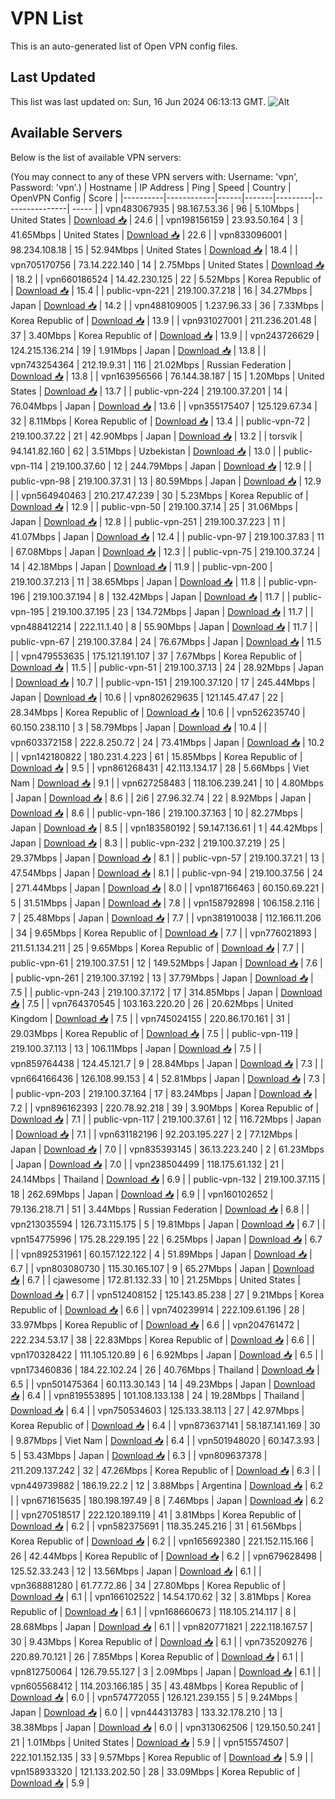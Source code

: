 # VPN List

This is an auto-generated list of Open VPN config files.

## Last Updated

This list was last updated on: Sun, 16 Jun 2024 06:13:13 GMT.
![Alt](https://repobeats.axiom.co/api/embed/186b98318ef1479477931607c1ad7d823f12451f.svg "Repobeats analytics image")

## Available Servers

Below is the list of available VPN servers:

(You may connect to any of these VPN servers with: Username: 'vpn', Password: 'vpn'.)
| Hostname | IP Address | Ping | Speed | Country | OpenVPN Config | Score |
|----------|------------|------|-------|---------|----------------| ----- |
| vpn483067935 | 98.167.53.36 | 96 | 5.10Mbps | United States | [Download 📥](./configs/server_0_US.ovpn) | 24.6 |
| vpn198156159 | 23.93.50.164 | 3 | 41.65Mbps | United States | [Download 📥](./configs/server_1_US.ovpn) | 22.6 |
| vpn833096001 | 98.234.108.18 | 15 | 52.94Mbps | United States | [Download 📥](./configs/server_2_US.ovpn) | 18.4 |
| vpn705170756 | 73.14.222.140 | 14 | 2.75Mbps | United States | [Download 📥](./configs/server_3_US.ovpn) | 18.2 |
| vpn660186524 | 14.42.230.125 | 22 | 5.52Mbps | Korea Republic of | [Download 📥](./configs/server_4_KR.ovpn) | 15.4 |
| public-vpn-221 | 219.100.37.218 | 16 | 34.27Mbps | Japan | [Download 📥](./configs/server_5_JP.ovpn) | 14.2 |
| vpn488109005 | 1.237.96.33 | 36 | 7.33Mbps | Korea Republic of | [Download 📥](./configs/server_6_KR.ovpn) | 13.9 |
| vpn931027001 | 211.236.201.48 | 37 | 3.40Mbps | Korea Republic of | [Download 📥](./configs/server_7_KR.ovpn) | 13.9 |
| vpn243726629 | 124.215.136.214 | 19 | 1.91Mbps | Japan | [Download 📥](./configs/server_8_JP.ovpn) | 13.8 |
| vpn743254364 | 212.19.9.31 | 116 | 21.02Mbps | Russian Federation | [Download 📥](./configs/server_9_RU.ovpn) | 13.8 |
| vpn163956566 | 76.144.38.187 | 15 | 1.20Mbps | United States | [Download 📥](./configs/server_10_US.ovpn) | 13.7 |
| public-vpn-224 | 219.100.37.201 | 14 | 76.04Mbps | Japan | [Download 📥](./configs/server_11_JP.ovpn) | 13.6 |
| vpn355175407 | 125.129.67.34 | 32 | 8.11Mbps | Korea Republic of | [Download 📥](./configs/server_12_KR.ovpn) | 13.4 |
| public-vpn-72 | 219.100.37.22 | 21 | 42.90Mbps | Japan | [Download 📥](./configs/server_13_JP.ovpn) | 13.2 |
| torsvik | 94.141.82.160 | 62 | 3.51Mbps | Uzbekistan | [Download 📥](./configs/server_14_UZ.ovpn) | 13.0 |
| public-vpn-114 | 219.100.37.60 | 12 | 244.79Mbps | Japan | [Download 📥](./configs/server_15_JP.ovpn) | 12.9 |
| public-vpn-98 | 219.100.37.31 | 13 | 80.59Mbps | Japan | [Download 📥](./configs/server_16_JP.ovpn) | 12.9 |
| vpn564940463 | 210.217.47.239 | 30 | 5.23Mbps | Korea Republic of | [Download 📥](./configs/server_17_KR.ovpn) | 12.9 |
| public-vpn-50 | 219.100.37.14 | 25 | 31.06Mbps | Japan | [Download 📥](./configs/server_18_JP.ovpn) | 12.8 |
| public-vpn-251 | 219.100.37.223 | 11 | 41.07Mbps | Japan | [Download 📥](./configs/server_19_JP.ovpn) | 12.4 |
| public-vpn-97 | 219.100.37.83 | 11 | 67.08Mbps | Japan | [Download 📥](./configs/server_20_JP.ovpn) | 12.3 |
| public-vpn-75 | 219.100.37.24 | 14 | 42.18Mbps | Japan | [Download 📥](./configs/server_21_JP.ovpn) | 11.9 |
| public-vpn-200 | 219.100.37.213 | 11 | 38.65Mbps | Japan | [Download 📥](./configs/server_22_JP.ovpn) | 11.8 |
| public-vpn-196 | 219.100.37.194 | 8 | 132.42Mbps | Japan | [Download 📥](./configs/server_23_JP.ovpn) | 11.7 |
| public-vpn-195 | 219.100.37.195 | 23 | 134.72Mbps | Japan | [Download 📥](./configs/server_24_JP.ovpn) | 11.7 |
| vpn488412214 | 222.11.1.40 | 8 | 55.90Mbps | Japan | [Download 📥](./configs/server_25_JP.ovpn) | 11.7 |
| public-vpn-67 | 219.100.37.84 | 24 | 76.67Mbps | Japan | [Download 📥](./configs/server_26_JP.ovpn) | 11.5 |
| vpn479553635 | 175.121.191.107 | 37 | 7.67Mbps | Korea Republic of | [Download 📥](./configs/server_27_KR.ovpn) | 11.5 |
| public-vpn-51 | 219.100.37.13 | 24 | 28.92Mbps | Japan | [Download 📥](./configs/server_28_JP.ovpn) | 10.7 |
| public-vpn-151 | 219.100.37.120 | 17 | 245.44Mbps | Japan | [Download 📥](./configs/server_29_JP.ovpn) | 10.6 |
| vpn802629635 | 121.145.47.47 | 22 | 28.34Mbps | Korea Republic of | [Download 📥](./configs/server_30_KR.ovpn) | 10.6 |
| vpn526235740 | 60.150.238.110 | 3 | 58.79Mbps | Japan | [Download 📥](./configs/server_31_JP.ovpn) | 10.4 |
| vpn603372158 | 222.8.250.72 | 24 | 73.41Mbps | Japan | [Download 📥](./configs/server_32_JP.ovpn) | 10.2 |
| vpn142180822 | 180.231.4.223 | 61 | 15.85Mbps | Korea Republic of | [Download 📥](./configs/server_33_KR.ovpn) | 9.5 |
| vpn861268431 | 42.113.134.17 | 28 | 5.66Mbps | Viet Nam | [Download 📥](./configs/server_34_VN.ovpn) | 9.1 |
| vpn627258483 | 118.106.239.241 | 10 | 4.80Mbps | Japan | [Download 📥](./configs/server_35_JP.ovpn) | 8.6 |
| 2i6 | 27.96.32.74 | 22 | 8.92Mbps | Japan | [Download 📥](./configs/server_36_JP.ovpn) | 8.6 |
| public-vpn-186 | 219.100.37.163 | 10 | 82.27Mbps | Japan | [Download 📥](./configs/server_37_JP.ovpn) | 8.5 |
| vpn183580192 | 59.147.136.61 | 1 | 44.42Mbps | Japan | [Download 📥](./configs/server_38_JP.ovpn) | 8.3 |
| public-vpn-232 | 219.100.37.219 | 25 | 29.37Mbps | Japan | [Download 📥](./configs/server_39_JP.ovpn) | 8.1 |
| public-vpn-57 | 219.100.37.21 | 13 | 47.54Mbps | Japan | [Download 📥](./configs/server_40_JP.ovpn) | 8.1 |
| public-vpn-94 | 219.100.37.56 | 24 | 271.44Mbps | Japan | [Download 📥](./configs/server_41_JP.ovpn) | 8.0 |
| vpn187166463 | 60.150.69.221 | 5 | 31.51Mbps | Japan | [Download 📥](./configs/server_42_JP.ovpn) | 7.8 |
| vpn158792898 | 106.158.2.116 | 7 | 25.48Mbps | Japan | [Download 📥](./configs/server_43_JP.ovpn) | 7.7 |
| vpn381910038 | 112.166.11.206 | 34 | 9.65Mbps | Korea Republic of | [Download 📥](./configs/server_44_KR.ovpn) | 7.7 |
| vpn776021893 | 211.51.134.211 | 25 | 9.65Mbps | Korea Republic of | [Download 📥](./configs/server_45_KR.ovpn) | 7.7 |
| public-vpn-61 | 219.100.37.51 | 12 | 149.52Mbps | Japan | [Download 📥](./configs/server_46_JP.ovpn) | 7.6 |
| public-vpn-261 | 219.100.37.192 | 13 | 37.79Mbps | Japan | [Download 📥](./configs/server_47_JP.ovpn) | 7.5 |
| public-vpn-243 | 219.100.37.172 | 17 | 314.85Mbps | Japan | [Download 📥](./configs/server_48_JP.ovpn) | 7.5 |
| vpn764370545 | 103.163.220.20 | 26 | 20.62Mbps | United Kingdom | [Download 📥](./configs/server_49_GB.ovpn) | 7.5 |
| vpn745024155 | 220.86.170.161 | 31 | 29.03Mbps | Korea Republic of | [Download 📥](./configs/server_50_KR.ovpn) | 7.5 |
| public-vpn-119 | 219.100.37.113 | 13 | 106.11Mbps | Japan | [Download 📥](./configs/server_51_JP.ovpn) | 7.5 |
| vpn859764438 | 124.45.121.7 | 9 | 28.84Mbps | Japan | [Download 📥](./configs/server_52_JP.ovpn) | 7.3 |
| vpn664166436 | 126.108.99.153 | 4 | 52.81Mbps | Japan | [Download 📥](./configs/server_53_JP.ovpn) | 7.3 |
| public-vpn-203 | 219.100.37.164 | 17 | 83.24Mbps | Japan | [Download 📥](./configs/server_54_JP.ovpn) | 7.2 |
| vpn896162393 | 220.78.92.218 | 39 | 3.90Mbps | Korea Republic of | [Download 📥](./configs/server_55_KR.ovpn) | 7.1 |
| public-vpn-117 | 219.100.37.61 | 12 | 116.72Mbps | Japan | [Download 📥](./configs/server_56_JP.ovpn) | 7.1 |
| vpn631182196 | 92.203.195.227 | 2 | 77.12Mbps | Japan | [Download 📥](./configs/server_57_JP.ovpn) | 7.0 |
| vpn835393145 | 36.13.223.240 | 2 | 61.23Mbps | Japan | [Download 📥](./configs/server_58_JP.ovpn) | 7.0 |
| vpn238504499 | 118.175.61.132 | 21 | 24.14Mbps | Thailand | [Download 📥](./configs/server_59_TH.ovpn) | 6.9 |
| public-vpn-132 | 219.100.37.115 | 18 | 262.69Mbps | Japan | [Download 📥](./configs/server_60_JP.ovpn) | 6.9 |
| vpn160102652 | 79.136.218.71 | 51 | 3.44Mbps | Russian Federation | [Download 📥](./configs/server_61_RU.ovpn) | 6.8 |
| vpn213035594 | 126.73.115.175 | 5 | 19.81Mbps | Japan | [Download 📥](./configs/server_62_JP.ovpn) | 6.7 |
| vpn154775996 | 175.28.229.195 | 22 | 6.25Mbps | Japan | [Download 📥](./configs/server_63_JP.ovpn) | 6.7 |
| vpn892531961 | 60.157.122.122 | 4 | 51.89Mbps | Japan | [Download 📥](./configs/server_64_JP.ovpn) | 6.7 |
| vpn803080730 | 115.30.165.107 | 9 | 65.27Mbps | Japan | [Download 📥](./configs/server_65_JP.ovpn) | 6.7 |
| cjawesome | 172.81.132.33 | 10 | 21.25Mbps | United States | [Download 📥](./configs/server_66_US.ovpn) | 6.7 |
| vpn512408152 | 125.143.85.238 | 27 | 9.21Mbps | Korea Republic of | [Download 📥](./configs/server_67_KR.ovpn) | 6.6 |
| vpn740239914 | 222.109.61.196 | 28 | 33.97Mbps | Korea Republic of | [Download 📥](./configs/server_68_KR.ovpn) | 6.6 |
| vpn204761472 | 222.234.53.17 | 38 | 22.83Mbps | Korea Republic of | [Download 📥](./configs/server_69_KR.ovpn) | 6.6 |
| vpn170328422 | 111.105.120.89 | 6 | 6.92Mbps | Japan | [Download 📥](./configs/server_70_JP.ovpn) | 6.5 |
| vpn173460836 | 184.22.102.24 | 26 | 40.76Mbps | Thailand | [Download 📥](./configs/server_71_TH.ovpn) | 6.5 |
| vpn501475364 | 60.113.30.143 | 14 | 49.23Mbps | Japan | [Download 📥](./configs/server_72_JP.ovpn) | 6.4 |
| vpn819553895 | 101.108.133.138 | 24 | 19.28Mbps | Thailand | [Download 📥](./configs/server_73_TH.ovpn) | 6.4 |
| vpn750534603 | 125.133.38.113 | 27 | 42.97Mbps | Korea Republic of | [Download 📥](./configs/server_74_KR.ovpn) | 6.4 |
| vpn873637141 | 58.187.141.169 | 30 | 9.87Mbps | Viet Nam | [Download 📥](./configs/server_75_VN.ovpn) | 6.4 |
| vpn501948020 | 60.147.3.93 | 5 | 53.43Mbps | Japan | [Download 📥](./configs/server_76_JP.ovpn) | 6.3 |
| vpn809637378 | 211.209.137.242 | 32 | 47.26Mbps | Korea Republic of | [Download 📥](./configs/server_77_KR.ovpn) | 6.3 |
| vpn449739882 | 186.19.22.2 | 12 | 3.88Mbps | Argentina | [Download 📥](./configs/server_78_AR.ovpn) | 6.2 |
| vpn671615635 | 180.198.197.49 | 8 | 7.46Mbps | Japan | [Download 📥](./configs/server_79_JP.ovpn) | 6.2 |
| vpn270518517 | 222.120.189.119 | 41 | 3.81Mbps | Korea Republic of | [Download 📥](./configs/server_80_KR.ovpn) | 6.2 |
| vpn582375691 | 118.35.245.216 | 31 | 61.56Mbps | Korea Republic of | [Download 📥](./configs/server_81_KR.ovpn) | 6.2 |
| vpn165692380 | 221.152.115.166 | 26 | 42.44Mbps | Korea Republic of | [Download 📥](./configs/server_82_KR.ovpn) | 6.2 |
| vpn679628498 | 125.52.33.243 | 12 | 13.56Mbps | Japan | [Download 📥](./configs/server_83_JP.ovpn) | 6.1 |
| vpn368881280 | 61.77.72.86 | 34 | 27.80Mbps | Korea Republic of | [Download 📥](./configs/server_84_KR.ovpn) | 6.1 |
| vpn166102522 | 14.54.170.62 | 32 | 3.81Mbps | Korea Republic of | [Download 📥](./configs/server_85_KR.ovpn) | 6.1 |
| vpn168660673 | 118.105.214.117 | 8 | 28.68Mbps | Japan | [Download 📥](./configs/server_86_JP.ovpn) | 6.1 |
| vpn820771821 | 222.118.167.57 | 30 | 9.43Mbps | Korea Republic of | [Download 📥](./configs/server_87_KR.ovpn) | 6.1 |
| vpn735209276 | 220.89.70.121 | 26 | 7.85Mbps | Korea Republic of | [Download 📥](./configs/server_88_KR.ovpn) | 6.1 |
| vpn812750064 | 126.79.55.127 | 3 | 2.09Mbps | Japan | [Download 📥](./configs/server_89_JP.ovpn) | 6.1 |
| vpn605568412 | 114.203.166.185 | 35 | 43.48Mbps | Korea Republic of | [Download 📥](./configs/server_90_KR.ovpn) | 6.0 |
| vpn574772055 | 126.121.239.155 | 5 | 9.24Mbps | Japan | [Download 📥](./configs/server_91_JP.ovpn) | 6.0 |
| vpn444313783 | 133.32.178.210 | 13 | 38.38Mbps | Japan | [Download 📥](./configs/server_92_JP.ovpn) | 6.0 |
| vpn313062506 | 129.150.50.241 | 21 | 1.01Mbps | United States | [Download 📥](./configs/server_93_US.ovpn) | 5.9 |
| vpn515574507 | 222.101.152.135 | 33 | 9.57Mbps | Korea Republic of | [Download 📥](./configs/server_94_KR.ovpn) | 5.9 |
| vpn158933320 | 121.133.202.50 | 28 | 33.09Mbps | Korea Republic of | [Download 📥](./configs/server_95_KR.ovpn) | 5.9 |
